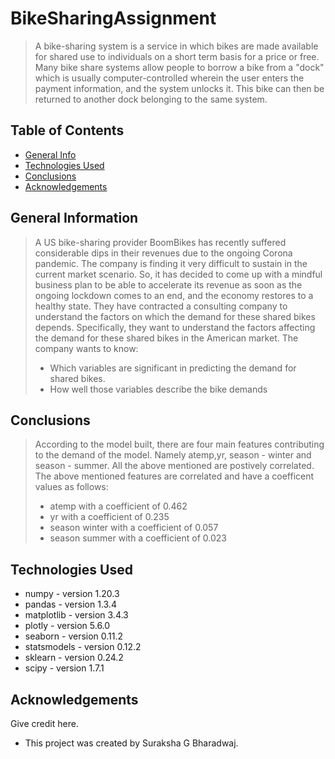 # BikeSharingAssignment
> A bike-sharing system is a service in which bikes are made available for shared use to individuals on a short term basis for a price or free. Many bike share systems allow people to borrow a bike from a "dock" which is usually computer-controlled wherein the user enters the payment information, and the system unlocks it. This bike can then be returned to another dock belonging to the same system.

## Table of Contents
* [General Info](#general-information)
* [Technologies Used](#technologies-used)
* [Conclusions](#conclusions)
* [Acknowledgements](#acknowledgements)

## General Information
> A US bike-sharing provider BoomBikes has recently suffered considerable dips in their revenues due to the ongoing Corona pandemic. The company is finding it very difficult to sustain in the current market scenario. So, it has decided to come up with a mindful business plan to be able to accelerate its revenue as soon as the ongoing lockdown comes to an end, and the economy restores to a healthy state. They have contracted a consulting company to understand the factors on which the demand for these shared bikes depends. Specifically, they want to understand the factors affecting the demand for these shared bikes in the American market. The company wants to know:
>  - Which variables are significant in predicting the demand for shared bikes.
>  - How well those variables describe the bike demands

## Conclusions
> According to the model built, there are four main features contributing to the demand of the model. Namely atemp,yr, season - winter and season - summer.
> All the above mentioned are postively correlated. 
> The above mentioned features are correlated and have a coefficent values as follows:
>  - atemp with a coefficient of 0.462
>  - yr with a coefficient of 0.235
>  - season winter with a coefficient of 0.057
>  - season summer with a coefficient of 0.023

## Technologies Used

- numpy - version 1.20.3
- pandas - version 1.3.4
- matplotlib - version 3.4.3
- plotly - version 5.6.0
- seaborn - version 0.11.2
- statsmodels - version 0.12.2
- sklearn - version 0.24.2
- scipy - version 1.7.1

## Acknowledgements
Give credit here.
- This project was created by Suraksha G Bharadwaj.


<!-- Optional -->
<!-- ## License -->
<!-- This project is open source and available under the [... License](https://github.com/sgrbharadwaj/BikeSharingAssignment). -->
